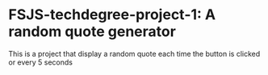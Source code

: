 # FSJS-techdegree-project-1:  A random quote generator
This is a project that display a random quote each time the button is clicked or every 5 seconds
